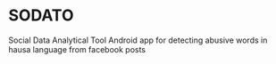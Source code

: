 # SODATO
Social Data Analytical Tool Android app for detecting abusive words in hausa language from facebook posts 
